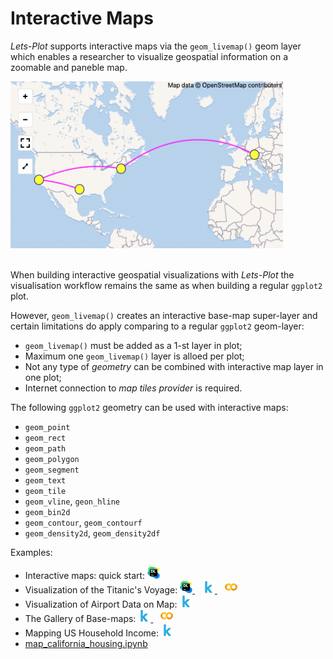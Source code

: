 # Interactive Maps

*Lets-Plot* supports interactive maps via the `geom_livemap()` geom layer which
enables a researcher to visualize geospatial information on a zoomable and paneble map. 

<img src="https://raw.githubusercontent.com/JetBrains/lets-plot/master/docs/examples/images/map_path.png" alt="Couldn't load map_path.png" width="436" height="267"><br><br>

When building interactive geospatial visualizations with *Lets-Plot* the visualisation workflow remains the 
same as when building a regular `ggplot2` plot.

However, `geom_livemap()` creates an interactive base-map super-layer and certain limitations do apply 
comparing to a regular `ggplot2` geom-layer:

* `geom_livemap()` must be added as a 1-st layer in plot;
* Maximum one `geom_livemap()` layer is alloed per plot;
* Not any type of *geometry* can be combined with interactive map layer in one plot;
* Internet connection to *map tiles provider* is required.

The following `ggplot2` geometry can be used with interactive maps:

* `geom_point`
* `geom_rect`
* `geom_path`
* `geom_polygon`
* `geom_segment`
* `geom_text`
* `geom_tile`
* `geom_vline`, `geon_hline`
* `geom_bin2d`
* `geom_contour`, `geom_contourf`
* `geom_density2d`, `geom_density2df`

Examples:

* Interactive maps: quick start: <a href="https://datalore.jetbrains.com/view/notebook/cwDq8gX5UGidzo65RY85yP" title="View in Datalore">
  <img src="https://raw.githubusercontent.com/JetBrains/lets-plot/master/docs/examples/images/logo_datalore.svg" width="20" height="20">
  </a>
* Visualization of the Titanic's Voyage: <a href="https://view.datalore.jetbrains.com/notebook/1h4h0HMctRKJLY64PBe63a?force_sso=true" title="View in Datalore"> 
                                             <img src="https://raw.githubusercontent.com/JetBrains/lets-plot/master/docs/examples/images/logo_datalore.svg" width="20" height="20">
                                         </a>
                                         <span>&nbsp;&nbsp;</span>
                                         <a href="https://www.kaggle.com/alshan/visualization-of-the-titanic-s-voyage" title="View at Kaggle"> 
                                             <img src="https://raw.githubusercontent.com/JetBrains/lets-plot/master/docs/examples/images/logo_kaggle.svg" width="20" height="20">
                                         </a>
                                         <span>&nbsp;&nbsp;</span>
                                         <a href="https://colab.research.google.com/drive/1PerUfSCyStcbnlXnxBj-JVI25-cXB_N5?usp=sharing" title="View at Colab"> 
                                             <img src="https://raw.githubusercontent.com/JetBrains/lets-plot/master/docs/examples/images/logo_colab.svg" width="20" height="20">
                                         </a>
* Visualization of Airport Data on Map:  <a href="https://www.kaggle.com/alshan/visualization-of-airport-data-on-map" title="View at Kaggle"> 
                                             <img src="https://raw.githubusercontent.com/JetBrains/lets-plot/master/docs/examples/images/logo_kaggle.svg" width="20" height="20">
                                         </a>
* The Gallery of Base-maps:              <a href="https://www.kaggle.com/alshan/the-gallery-of-basemaps" title="View at Kaggle"> 
                                           <img src="https://raw.githubusercontent.com/JetBrains/lets-plot/master/docs/examples/images/logo_kaggle.svg" width="20" height="20">
                                         </a>
                                         <span>&nbsp;&nbsp;</span>
                                         <a href="https://colab.research.google.com/drive/1lwOyQx0UMBHFiLtXQZhXQpv5Z3M2XJI4?usp=sharing" title="View at Colab"> 
                                           <img src="https://raw.githubusercontent.com/JetBrains/lets-plot/master/docs/examples/images/logo_colab.svg" width="20" height="20">
                                         </a>
* Mapping US Household Income:          <a href="https://www.kaggle.com/alshan/mapping-us-household-income" title="View at Kaggle">
  <img src="https://raw.githubusercontent.com/JetBrains/lets-plot/master/docs/examples/images/logo_kaggle.svg" width="20" height="20">
  </a>
* [map_california_housing.ipynb](https://nbviewer.jupyter.org/github/JetBrains/lets-plot/blob/master/docs/examples/jupyter-notebooks/map-california-housing/map_california_housing.ipynb)
                                         
 